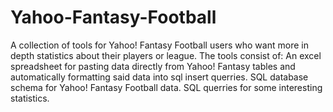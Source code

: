 # Yahoo-Fantasy-Football
A collection of tools for Yahoo! Fantasy Football users who want more in depth statistics about their players or league.
The tools consist of: 
An excel spreadsheet for pasting data directly from Yahoo! Fantasy tables and automatically formatting said data into sql insert querries. 
SQL database schema for Yahoo! Fantasy Football data.
SQL querries for some interesting statistics.
